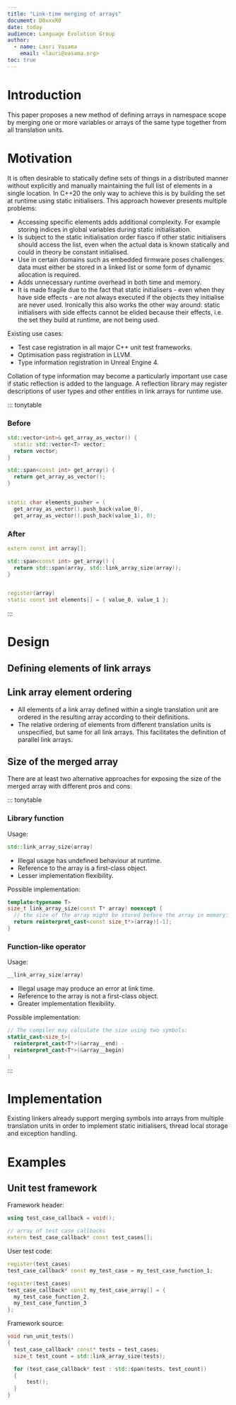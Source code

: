 ```yaml
---
title: "Link-time merging of arrays"
document: D0xxxR0
date: today
audience: Language Evolution Group
author:
  - name: Lauri Vasama
    email: <lauri@vasama.org>
toc: true
---
```


# Introduction

This paper proposes a new method of defining arrays in namespace scope by merging one or more variables or arrays of the same type together from all translation units.

# Motivation

It is often desirable to statically define sets of things in a distributed manner without explicitly and manually maintaining the full list of elements in a single location. In C++20 the only way to achieve this is by building the set at runtime using static initialisers. This approach however presents multiple problems:

* Accessing specific elements adds additional complexity. For example storing indices in global variables during static initialisation.
* Is subject to the static initialisation order fiasco if other static initialisers should access the list, even when the actual data is known statically and could in theory be constant initialised.
* Use in certain domains such as embedded firmware poses challenges: data must either be stored in a linked list or some form of dynamic allocation is required.
* Adds unnecessary runtime overhead in both time and memory.
* It is made fragile due to the fact that static initialisers - even when they have side effects - are not always executed if the objects they initialise are never used. Ironically this also works the other way around: static initialisers with side effects cannot be elided because their effects, i.e. the set they build at runtime, are not being used.

Existing use cases:
* Test case registration in all major C++ unit test frameworks.
* Optimisation pass registration in LLVM.
* Type information registration in Unreal Engine 4.

Collation of type information may become a particularly important use case if static reflection is added to the language. A reflection library may register descriptions of user types and other entities in link arrays for runtime use.

::: tonytable

### Before
```cpp
std::vector<int>& get_array_as_vector() {
  static std::vector<T> vector;
  return vector;
}

std::span<const int> get_array() {
  return get_array_as_vector();
}


static char elements_pusher = (
  get_array_as_vector().push_back(value_0),
  get_array_as_vector().push_back(value_1), 0);
```

### After
```cpp
extern const int array[];

std::span<const int> get_array() {
  return std::span(array, std::link_array_size(array));
}


register(array)
static const int elements[] = { value_0, value_1 };
```
:::

# Design

## Defining elements of link arrays



## Link array element ordering

* All elements of a link array defined within a single translation unit are ordered in the resulting array according to their definitions.
* The relative ordering of elements from different translation units is unspecified, but same for all link arrays. This facilitates the definition of parallel link arrays.

## Size of the merged array

There are at least two alternative approaches for exposing the size of the merged array with different pros and cons:

::: tonytable

### Library function

Usage:
```cpp
std::link_array_size(array)
```

* Illegal usage has undefined behaviour at runtime.
* Reference to the array is a first-class object.
* Lesser implementation flexibility.

Possible implementation:
```cpp
template<typename T>
size_t link_array_size(const T* array) noexcept {
  // the size of the array might be stored before the array in memory:
  return reinterpret_cast<const size_t*>(array)[-1];
}
```

### Function-like operator

Usage:
```cpp
__link_array_size(array)
```

* Illegal usage may produce an error at link time.
* Reference to the array is not a first-class object.
* Greater implementation flexibility.

Possible implementation:
```cpp
// The compiler may calculate the size using two symbols:
static_cast<size_t>(
  reinterpret_cast<T*>(&array__end) -
  reinterpret_cast<T*>(&array__begin)
)
```
:::

# Implementation

Existing linkers already support merging symbols into arrays from multiple translation units in order to implement static initialisers, thread local storage and exception handling.

# Examples

## Unit test framework

Framework header:
```cpp
using test_case_callback = void();

// array of test case callbacks
extern test_case_callback* const test_cases[];
```

User test code:
```cpp
register(test_cases)
test_case_callback* const my_test_case = my_test_case_function_1;

register(test_cases)
test_case_callback* const my_test_case_array[] = {
  my_test_case_function_2,
  my_test_case_function_3
};
```

Framework source:
```cpp
void run_unit_tests()
{
  test_case_callback* const* tests = test_cases;
  size_t test_count = std::link_array_size(tests);

  for (test_case_callback* test : std::span(tests, test_count))
  {
      test();
  }
}
```
